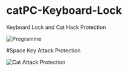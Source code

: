 # catPC-Keyboard-Lock
Keyboard Lock and Cat Hack Protection


![Programme](https://i.imgur.com/ULVUhKO.png)

#Space Key Attack Protection

![Cat Attack Protection](https://i.imgur.com/5iy0jhh.png)

